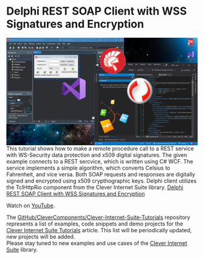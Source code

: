 # Delphi REST SOAP Client with WSS Signatures and Encryption

<img align="left" src="RestClient-non.jpg"/>

This tutorial shows how to make a remote procedure call to a REST service with WS-Security data protection and x509 digital signatures. The given example connects to a REST sercvice, which is written using C# WCF. The service implements a simple algorithm, which converts Celsius to Fahrenheit, and vice versa. Both SOAP requests and responses are digitally signed and encrypted using x509 crypthographic keys. Delphi client utilizes the TclHttpRio component from the Clever Internet Suite library. [Delphi REST SOAP Client with WSS Signatures and Encryption](https://www.clevercomponents.com/portal/kb/a157/delphi-rest-soap-client-with-wss-signatures-and-encryption.aspx) 

Watch on [YouTube](https://youtu.be/YrvUzdfTpFA).


The [GitHub/CleverComponents/Clever-Internet-Suite-Tutorials](https://github.com/CleverComponents/Clever-Internet-Suite-Tutorials) repository represents a list of examples, code snippets and demo projects for the [Clever Internet Suite Tutorials](https://www.clevercomponents.com/articles/article035/) article. This list will be periodically updated, new projects will be added.   
Please stay tuned to new examples and use cases of the [Clever Internet Suite](https://www.clevercomponents.com/products/inetsuite/) library.
